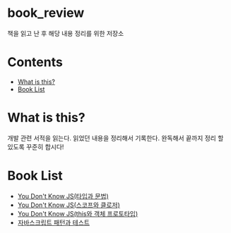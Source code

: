# book_review
 책을 읽고 난 후 해당 내용 정리를 위한 저장소

# Contents
- [What is this?](#what-is-this?)
- [Book List](#Book-List)

# What is this?

개발 관련 서적을 읽는다. 읽었던 내용을 정리해서 기록한다. 완독해서 끝까지 정리 할 있도록 꾸준히 합시다!

# Book List

- [You Don't Know JS(타입과 문법)](https://github.com/HoseokNa/book_review/tree/master/YOU_DONT_KNOW_JS(TYPE_GRAMMAR))
- [You Don't Know JS(스코프와 클로저)](https://github.com/HoseokNa/book_review/tree/master/YOU_DONT_KNOW_JS(SCOPE_CLOSURES))
- [You Don't Know JS(this와 객체 프로토타입)](https://github.com/HoseokNa/book_review/tree/master/YOU_DONT_KNOW_JS(THIS_OBJECT_PROTOTYPE))
- [자바스크립트 패턴과 테스트](https://github.com/HoseokNa/book_review/tree/master/자바스크립트_패턴과_테스트)
